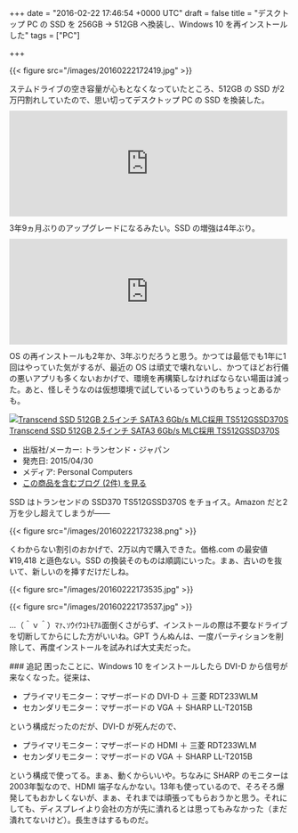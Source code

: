 
+++
date = "2016-02-22 17:46:54 +0000 UTC"
draft = false
title = "デスクトップ PC の SSD を 256GB → 512GB へ換装し、Windows 10 を再インストールした"
tags = ["PC"]

+++


{{< figure src="/images/20160222172419.jpg"  >}}

ステムドライブの空き容量が心もとなくなっていたところ、512GB の SSD が2万円割れしていたので、思い切ってデスクトップ PC の SSD を換装した。<iframe src="https://hatenablog-parts.com/embed?url=https%3A%2F%2Fblog.daruyanagi.jp%2Fentry%2F2012%2F05%2F02%2F083431" title="連休4日目。PCを自作した。 - だるろぐ" class="embed-card embed-blogcard" scrolling="no" frameborder="0" style="display: block; width: 100%; height: 190px; max-width: 500px; margin: 10px 0px;"></iframe>3年9ヵ月ぶりのアップグレードになるみたい。SSD の増強は4年ぶり。<iframe src="https://hatenablog-parts.com/embed?url=https%3A%2F%2Fblog.daruyanagi.jp%2Fentry%2F2012%2F03%2F24%2F230235" title="SSD 120GB → 240GB - だるろぐ" class="embed-card embed-blogcard" scrolling="no" frameborder="0" style="display: block; width: 100%; height: 190px; max-width: 500px; margin: 10px 0px;"></iframe>OS の再インストールも2年か、3年ぶりだろうと思う。かつては最低でも1年に1回はやっていた気がするが、最近の OS は頑丈で壊れないし、かつてほどお行儀の悪いアプリも多くないおかげで、環境を再構築しなければならない場面は減った。あと、怪しそうなのは仮想環境で試しているっていうのもちょっとあるかも。<div class="hatena-asin-detail"><a href="http://www.amazon.co.jp/exec/obidos/ASIN/B00VX82PA6/bestylesnet-22/"><img src="https://images-fe.ssl-images-amazon.com/images/I/41D-AF0Z6qL._SL160_.jpg" class="hatena-asin-detail-image" alt="Transcend SSD 512GB 2.5インチ SATA3 6Gb/s MLC採用 TS512GSSD370S" title="Transcend SSD 512GB 2.5インチ SATA3 6Gb/s MLC採用 TS512GSSD370S"/></a><div class="hatena-asin-detail-info"><a href="http://www.amazon.co.jp/exec/obidos/ASIN/B00VX82PA6/bestylesnet-22/">Transcend SSD 512GB 2.5インチ SATA3 6Gb/s MLC採用 TS512GSSD370S</a><ul><li><span class="hatena-asin-detail-label">出版社/メーカー:</span> トランセンド・ジャパン</li><li><span class="hatena-asin-detail-label">発売日:</span> 2015/04/30</li><li><span class="hatena-asin-detail-label">メディア:</span> Personal Computers</li><li><a href="http://d.hatena.ne.jp/asin/B00VX82PA6/bestylesnet-22" target="_blank">この商品を含むブログ (2件) を見る</a></li></ul></div><div class="hatena-asin-detail-foot"></div></div>SSD はトランセンドの SSD370 TS512GSSD370S をチョイス。Amazon だと2万を少し超えてしまうが――

{{< figure src="/images/20160222173238.png"  >}}

くわからない割引のおかげで、2万以内で購入できた。価格.com の最安値 ¥19,418 と遜色ない。SSD の換装そのものは順調にいった。まぁ、古いのを抜いて、新しいのを挿すだけだしね。

{{< figure src="/images/20160222173535.jpg"  >}}

{{< figure src="/images/20160222173537.jpg"  >}}

…（＾ｖ＾）ﾏｧ､ｿｳｲｳｺﾄﾓｱﾙ面倒くさがらず、インストールの際は不要なドライブを切断してからにした方がいいね。GPT うんぬんは、一度パーティションを削除して、再度インストールを試みれば大丈夫だった。

<div class="section">
    ### 追記
    困ったことに、Windows 10 をインストールしたら DVI-D から信号が来なくなった。従来は、

<ul>
<li>プライマリモニター：マザーボードの DVI-D ＋ 三菱 RDT233WLM</li>
<li>セカンダリモニター：マザーボードの VGA ＋ SHARP LL-T2015B</li>
</ul>という構成だったのだが、DVI-D が死んだので、

<ul>
<li>プライマリモニター：マザーボードの HDMI ＋ 三菱 RDT233WLM</li>
<li>セカンダリモニター：マザーボードの VGA ＋ SHARP LL-T2015B</li>
</ul>という構成で使ってる。まぁ、動くからいいや。ちなみに SHARP のモニターは2003年製なので、HDMI 端子なんかない。13年も使っているので、そろそろ爆発してもおかしくないが、まぁ、それまでは頑張ってもらおうかと思う。それにしても、ディスプレイより会社の方が先に潰れるとは思ってもみなかった（まだ潰れてないけど）。長生きはするものだ。

</div>

